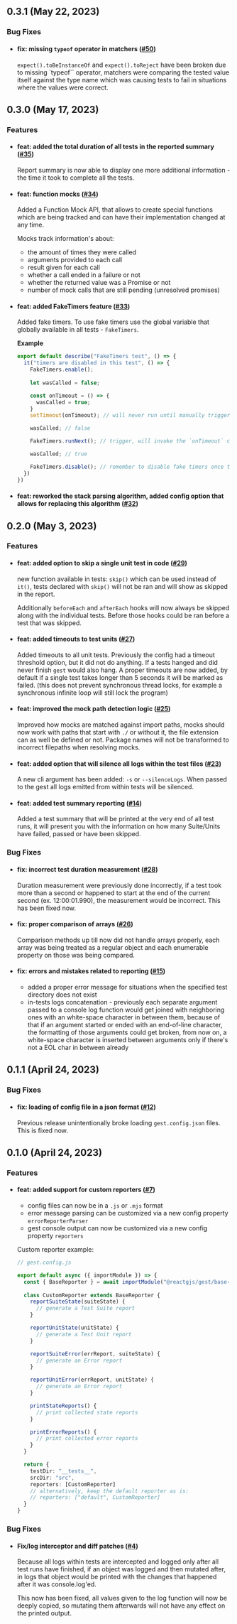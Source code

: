 ## 0.3.1 (May 22, 2023)

### Bug Fixes

- #### fix: missing `typeof` operator in matchers ([#50](https://github.com/react-gjs/gest/pull/50))

  `expect().toBeInstanceOf` and `expect().toReject` have been broken due to missing `typeof`` operator, matchers were comparing the tested value itself against the type name which was causing tests to fail in situations where the values were correct. 

## 0.3.0 (May 17, 2023)

### Features

- #### feat: added the total duration of all tests in the reported summary ([#35](https://github.com/react-gjs/gest/pull/35))

  Report summary is now able to display one more additional information - the time it took to complete all the tests.

- #### feat: function mocks ([#34](https://github.com/react-gjs/gest/pull/34))

  Added a Function Mock API, that allows to create special functions which are being tracked and can have their implementation changed at any time.
  
  Mocks track information's about:
  - the amount of times they were called
  - arguments provided to each call
  - result given for each call
  - whether a call ended in a failure or not
  - whether the returned value was a Promise or not
  - number of mock calls that are still pending (unresolved promises)

- #### feat: added FakeTimers feature ([#33](https://github.com/react-gjs/gest/pull/33))

  Added fake timers. To use fake timers use the global variable that globally available in all tests - `FakeTimers`.
  
  **Example**
  
  ```ts
  export default describe("FakeTimers test", () => {
    it("timers are disabled in this test", () => {
      FakeTimers.enable();
      
      let wasCalled = false;
  
      const onTimeout = () => {
        wasCalled = true;
      }
      setTimeout(onTimeout); // will never run until manually triggered
  
      wasCalled; // false
  
      FakeTimers.runNext(); // trigger, will invoke the `onTimeout` callback
  
      wasCalled; // true
  
      FakeTimers.disable(); // remember to disable fake timers once the test ends
    })
  })
  ```

- #### feat: reworked the stack parsing algorithm, added config option that allows for replacing this algorithm ([#32](https://github.com/react-gjs/gest/pull/32))

## 0.2.0 (May 3, 2023)

### Features

- #### feat: added option to skip a single unit test in code ([#29](https://github.com/react-gjs/gest/pull/29))

  new function available in tests: `skip()` which can be used instead of `it()`, tests declared with `skip()` will not be ran and will show as skipped in the report.
  
  Additionally `beforeEach` and `afterEach` hooks will now always be skipped along with the individual tests. Before those hooks could be ran before a test that was skipped.

- #### feat: added timeouts to test units ([#27](https://github.com/react-gjs/gest/pull/27))

  Added timeouts to all unit tests. Previously the config had a timeout threshold option, but it did not do anything. If a tests hanged and did never finish `gest` would also hang. A proper timeouts are now added, by default if a single test takes longer than 5 seconds it will be marked as failed. (this does not prevent synchronous thread locks, for example a synchronous infinite loop will still lock the program)

- #### feat: improved the mock path detection logic ([#25](https://github.com/react-gjs/gest/pull/25))

  Improved how mocks are matched against import paths, mocks should now work with paths that start with `./` or without it, the file extension can as well be defined or not. Package names will not be transformed to incorrect filepaths when resolving mocks.

- #### feat: added option that will silence all logs within the test files ([#23](https://github.com/react-gjs/gest/pull/23))

  A new cli argument has been added: `-s` or `--silenceLogs`. When passed to the gest all logs emitted from within tests will be silenced.

- #### feat: added test summary reporting ([#14](https://github.com/react-gjs/gest/pull/14))

  Added a test summary that will be printed at the very end of all test runs, it will present you with the information on how many Suite/Units have failed, passed or have been skipped.

### Bug Fixes

- #### fix: incorrect test duration measurement ([#28](https://github.com/react-gjs/gest/pull/28))

  Duration measurement were previously done incorrectly, if a test took more than a second or happened to start at the end of the current second (ex. 12:00:01.990), the measurement would be incorrect. This has been fixed now.

- #### fix: proper comparison of arrays ([#26](https://github.com/react-gjs/gest/pull/26))

  Comparison methods up till now did not handle arrays properly, each array was being treated as a regular object and each enumerable property on those was being compared.

- #### fix: errors and mistakes related to reporting ([#15](https://github.com/react-gjs/gest/pull/15))

  - added a proper error message for situations when the specified test directory does not exist
  - in-tests logs concatenation - previously each separate argument passed to a console log function would get joined with neighboring ones with an white-space character in between them, because of that if an argument started or ended with an end-of-line character, the formatting of those arguments could get broken, from now on, a white-space character is inserted between arguments only if there's not a EOL char in between already

## 0.1.1 (April 24, 2023)

### Bug Fixes

- #### fix: loading of config file in a json format ([#12](https://github.com/react-gjs/gest/pull/12))

  Previous release unintentionally broke loading `gest.config.json` files. This is fixed now.

## 0.1.0 (April 24, 2023)

### Features

- #### feat: added support for custom reporters ([#7](https://github.com/react-gjs/gest/pull/7))

  - config files can now be in a `.js` or `.mjs` format
  - error message parsing can be customized via a new config property `errorReporterParser`
  - gest console output can now be customized via a new config property `reporters`
  
  Custom reporter example:
  ```ts
  // gest.config.js
  
  export default async ({ importModule }) => {
    const { BaseReporter } = await importModule("@reactgjs/gest/base-reporter");
    
    class CustomReporter extends BaseReporter {
      reportSuiteState(suiteState) {
        // generate a Test Suite report
      }
  
      reportUnitState(unitState) {
        // generate a Test Unit report
      }
  
      reportSuiteError(errReport, suiteState) {
        // generate an Error report
      }
  
      reportUnitError(errReport, unitState) {
        // generate an Error report
      }
  
      printStateReports() {
        // print collected state reports
      }
  
      printErrorReports() {
        // print collected error reports
      } 
    }
  
    return {
      testDir: "__tests__",
      srcDir: "src",
      reporters: [CustomReporter]
      // alternatively, keep the default reporter as is:
      // reporters: ["default", CustomReporter]
    }
  }
  ```

### Bug Fixes

- #### Fix/log interceptor and diff patches ([#4](https://github.com/react-gjs/gest/pull/4))

  Because all logs within tests are intercepted and logged only after all test runs have finished, if an object was logged and then mutated after, in logs that object would be printed with the changes that happened after it was console.log'ed. 
  
  This now has been fixed, all values given to the log function will now be deeply copied, so mutating them afterwards will not have any effect on the printed output.
